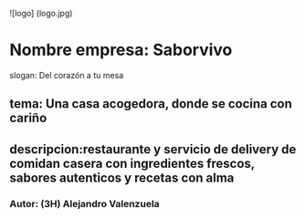 ![logo] (logo.jpg)

# Nombre empresa: Saborvivo
 slogan: Del corazón a tu mesa

## tema: Una casa acogedora, donde se cocina con cariño


## descripcion:restaurante y servicio de delivery de comidan casera con ingredientes frescos, sabores autenticos y recetas con alma


### Autor: (3H) Alejandro Valenzuela
